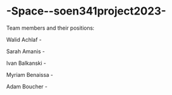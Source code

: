 # -Space--soen341project2023-

Team members and their positions:

Walid Achlaf -

Sarah Amanis -

Ivan Balkanski -

Myriam Benaissa -

Adam Boucher - 

